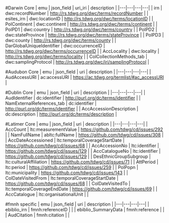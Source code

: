 #Darwin Core
| emu | json_field | uri_iri | description |
|---|---|---|---|
| irn | dwc:recordNumber | 	http://rs.tdwg.org/dwc/terms/recordNumber | 
| esites_irn | dwc:locationID | http://rs.tdwg.org/dwc/terms/locationID |
| PolContinent | dwc:continent | http://rs.tdwg.org/dwc/terms/continent |
| PolPD1 | dwc:country |	http://rs.tdwg.org/dwc/terms/country |
| PolPD2 | dwc:stateProvince | http://rs.tdwg.org/dwc/terms/stateProvince |
| PolPD3 | dwc:county |	http://rs.tdwg.org/dwc/terms/county |
| DarGlobalUniqueIdentifier | dwc:occurrenceID | http://rs.tdwg.org/dwc/terms/occurrenceID | 
| AccLocality | dwc:locality | http://rs.tdwg.org/dwc/terms/locality |
| ColCollectionMethods_tab | dwc:samplingProtocol | http://rs.tdwg.org/dwc/iri/samplingProtocol |

#Audubon Core
| emu | json_field | uri | description |
|---|---|---|---|
| AudAccessURI | ac:accessURI | https://ac.tdwg.org/termlist/#ac_accessURI |

#Dublin Core
| emu | json_field | uri | description |
|---|---|---|---|
| AudIdentifier | dc:identifier | http://purl.org/dc/terms/identifier |
| NamExternalReferences_tab | dc:identifier | http://purl.org/dc/terms/identifier |
| AccAccessionDescription | dc:description | http://purl.org/dc/terms/description |

#Latimer Core
| emu | json_field | uri | description |
|---|---|---|---|
| AccCount | ltc:measurementValue | https://github.com/tdwg/cd/issues/292 |
| NamFullName | abltc:fullName | https://github.com/tdwg/cd/issues/308 |
| AccDateAccessioned | ltc:temporalCoverageStartDate | https://github.com/tdwg/cd/issues/68 |
| AccAccessionNo | ltc:identifier | https://github.com/tdwg/cd/issues/129 |
| AccCatalogueNo | ltc:identifier | https://github.com/tdwg/cd/issues/129 |
| DesEthnicGroupSubgroup | ltc:culturalAffiliation | https://github.com/tdwg/cd/issues/71 |
| AttPeriod | ltc:period | https://github.com/tdwg/cd/issues/259 |
| PolPopn | ltc:municipality | https://github.com/tdwg/cd/issues/143 |
| ColDateVisitedFrom | ltc:temporalCoverageStartDate | https://github.com/tdwg/cd/issues/68 |
| ColDateVisitedTo | ltc:temporalCoverageEndDate | https://github.com/tdwg/cd/issues/69 |
| AccCatalogue | ltc:organisationalUnit | |

#fmnh specific
| emu | json_field | uri | description |
|---|---|---|---|
| ebiblio_irn | fmnh:referenceID | |
| ebiblio_SummaryData | fmnh:reference | |
| AudCitation | fmnh:citation | |

